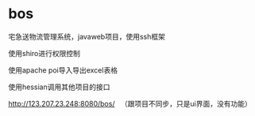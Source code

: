 # bos
宅急送物流管理系统，javaweb项目，使用ssh框架

使用shiro进行权限控制

使用apache poi导入导出excel表格

使用hessian调用其他项目的接口



http://123.207.23.248:8080/bos/   （跟项目不同步，只是ui界面，没有功能）
